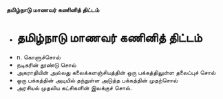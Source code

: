**தமிழ்நாடு மாணவர் கணினித் திட்டம்**
- # தமிழ்நாடு மாணவர் கணினித் திட்டம்
- n. கொளுச்சொல்
- நடிகரின் தூண்டு சொல்
- அகராதியின் அல்லது கலைக்களஞ்சியத்தின் ஒரு பக்கத்திலுள்ள தலைப்புச் சொல்
- ஒரு பக்கத்தின் அடியில் தந்துள்ள அடுத்த பக்கத்தின் முதற்சொல்
- அரசியல் முதலிய கட்சிகளின் இலக்குச் சொல்.

